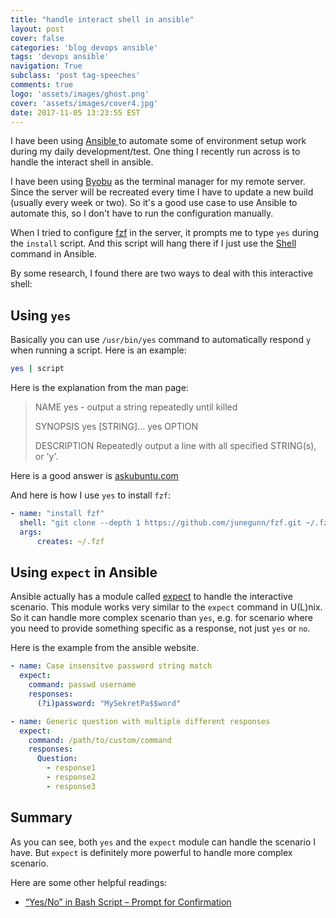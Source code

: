 ```yaml
---
title: "handle interact shell in ansible"
layout: post
cover: false
categories: 'blog devops ansible'
tags: 'devops ansible'
navigation: True
subclass: 'post tag-speeches'
comments: true
logo: 'assets/images/ghost.png'
cover: 'assets/images/cover4.jpg'
date: 2017-11-05 13:23:55 EST
---
```



I have been using [ Ansible ](http://docs.ansible.com/) to automate some of environment setup work during my daily development/test. One thing I recently run across is to handle the interact shell in ansible.

I have been using [Byobu](http://byobu.co/) as the terminal manager for my remote server. Since the server will be recreated every time I have to update a new build (usually every week or two). So it's a good use case to use Ansible to automate this, so I don't have to run the configuration manually.

When I tried to configure [fzf](https://github.com/junegunn/fzf.git) in the server, it prompts me to type `yes` during the `install` script.  And this script will hang there if I just use the [ Shell ](http://docs.ansible.com/ansible/latest/shell_module.html#shell) command in Ansible.

By some research, I found there are two ways to deal with this interactive shell:

## Using `yes`

Basically you can use `/usr/bin/yes` command to automatically respond `y` when running a script. Here is an example:

```bash
yes | script
```

Here is the explanation from the man page:

>
> NAME
>        yes - output a string repeatedly until killed
>
> SYNOPSIS
>        yes [STRING]...
>        yes OPTION
>
> DESCRIPTION
>        Repeatedly output a line with all specified STRING(s), or 'y'.

Here is a good answer is [askubuntu.com](https://askubuntu.com/questions/338857/automatically-enter-input-in-command-line)

And here is how I use `yes` to install `fzf`:

```yaml
- name: "install fzf"
  shell: "git clone --depth 1 https://github.com/junegunn/fzf.git ~/.fzf && yes | ~/.fzf/install"
  args:
      creates: ~/.fzf
```

## Using `expect` in Ansible

Ansible actually has a module called [expect](http://docs.ansible.com/ansible/latest/expect_module.html) to handle the interactive scenario. This module works very similar to the `expect` command in U(L)nix. So it can handle more complex scenario than `yes`, e.g. for scenario where you need to provide something specific as a response, not just `yes` or `no`.

Here is the example from the ansible website.

```yaml
- name: Case insensitve password string match
  expect:
    command: passwd username
    responses:
      (?i)password: "MySekretPa$$word"

- name: Generic question with multiple different responses
  expect:
    command: /path/to/custom/command
    responses:
      Question:
        - response1
        - response2
        - response3
```

## Summary

As you can see, both `yes` and the `expect` module can handle the scenario I have. But `expect` is definitely more powerful to handle more complex scenario.

Here are some other helpful readings:

- [“Yes/No” in Bash Script – Prompt for Confirmation](https://www.shellhacks.com/yes-no-bash-script-prompt-confirmation/)
